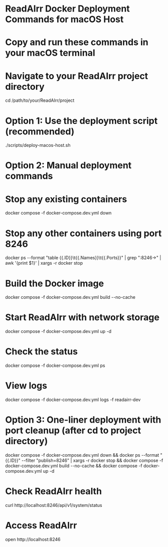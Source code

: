 # ReadAIrr Docker Deployment Commands for macOS Host
# Copy and run these commands in your macOS terminal

# Navigate to your ReadAIrr project directory
cd /path/to/your/ReadAIrr/project

# Option 1: Use the deployment script (recommended)
./scripts/deploy-macos-host.sh

# Option 2: Manual deployment commands
# Stop any existing containers
docker compose -f docker-compose.dev.yml down

# Stop any other containers using port 8246
docker ps --format "table {{.ID}}\t{{.Names}}\t{{.Ports}}" | grep ":8246->" | awk '{print $1}' | xargs -r docker stop

# Build the Docker image
docker compose -f docker-compose.dev.yml build --no-cache

# Start ReadAIrr with network storage
docker compose -f docker-compose.dev.yml up -d

# Check the status
docker compose -f docker-compose.dev.yml ps

# View logs
docker compose -f docker-compose.dev.yml logs -f readairr-dev

# Option 3: One-liner deployment with port cleanup (after cd to project directory)
docker compose -f docker-compose.dev.yml down && docker ps --format "{{.ID}}" --filter "publish=8246" | xargs -r docker stop && docker compose -f docker-compose.dev.yml build --no-cache && docker compose -f docker-compose.dev.yml up -d

# Check ReadAIrr health
curl http://localhost:8246/api/v1/system/status

# Access ReadAIrr
open http://localhost:8246
